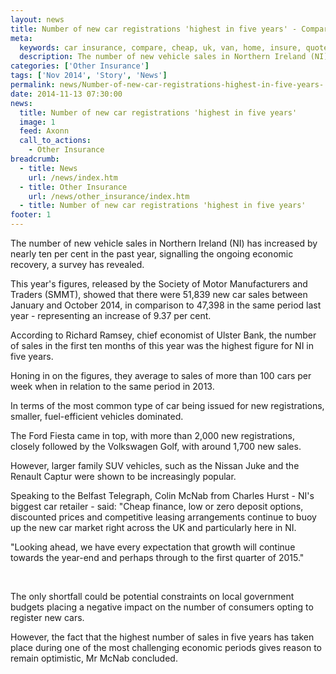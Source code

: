 ```yaml
---
layout: news
title: Number of new car registrations 'highest in five years' - Compareni.com
meta:
  keywords: car insurance, compare, cheap, uk, van, home, insure, quotes, online, comparison, bike, loans, life
  description: The number of new vehicle sales in Northern Ireland (NI) has increased by nearly ten per cent in the past year, signalling the ongoing economic recovery, a survey has revealed
categories: ['Other Insurance']
tags: ['Nov 2014', 'Story', 'News']
permalink: news/Number-of-new-car-registrations-highest-in-five-years-.htm
date: 2014-11-13 07:30:00
news:
  title: Number of new car registrations 'highest in five years'
  image: 1
  feed: Axonn
  call_to_actions:
    - Other Insurance
breadcrumb:
  - title: News
    url: /news/index.htm
  - title: Other Insurance
    url: /news/other_insurance/index.htm
  - title: Number of new car registrations 'highest in five years'
footer: 1
---
```


The number of new vehicle sales in Northern Ireland (NI) has increased by nearly ten per cent in the past year, signalling the ongoing economic recovery, a survey has revealed.

This year&#39;s figures, released by the Society of Motor Manufacturers and Traders (SMMT), showed that there were 51,839 new car sales between January and October 2014, in comparison to 47,398 in the same period last year - representing an increase of 9.37 per cent.

According to Richard Ramsey, chief economist of Ulster Bank, the number of sales in the first ten months of this year was the highest figure for NI in five years.

Honing in on the figures, they average to sales of more than 100 cars per week when in relation to the same period in 2013.

In terms of the most common type of car being issued for new registrations, smaller, fuel-efficient vehicles dominated.

The Ford Fiesta came in top, with more than 2,000 new registrations, closely followed by the Volkswagen Golf, with around 1,700 new sales.

However, larger family SUV vehicles, such as the Nissan Juke and the Renault Captur were shown to be increasingly popular.

Speaking to the Belfast Telegraph, Colin McNab from Charles Hurst - NI&#39;s biggest car retailer - said: &quot;Cheap finance, low or zero deposit options, discounted prices and competitive leasing arrangements continue to buoy up the new car market right across the UK and particularly here in NI.

&quot;Looking ahead, we have every expectation that growth will continue towards the year-end and perhaps through to the first quarter of 2015.&quot;

&nbsp;

The only shortfall could be potential constraints on local government budgets placing a negative impact on the number of consumers opting to register new cars.

However, the fact that the highest number of sales in five years has taken place during one of the most challenging economic periods gives reason to remain optimistic, Mr McNab concluded.
